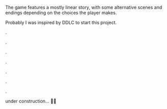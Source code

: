 The game features a mostly linear story, with some alternative scenes and endings depending on the choices the player makes. 

Probably I was inspired by DDLC to start this project.

.

.

.

.

.

.

.

under construction... 👷‍🛠
